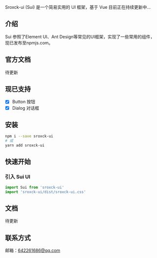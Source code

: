 <div align="center">
<!-- <img src="https://uphg.github.io/care/hero.png"> -->
</div>

<!-- <h1 align="center"><a href="https://uphg.github.io/care/" target="_blank">Care</a></h1> -->

<!-- <div align="center">
<img src="https://travis-ci.org/ChenNing02/care.svg?branch=master">
<img src="https://img.shields.io/npm/v/care-ui.svg">
<img src="https://img.shields.io/badge/language-JavaScript-blue.svg">
<img src="https://img.shields.io/badge/License-MIT-yellow.svg">
</div> -->

Sroxck-ui (Sui) 是一个简易实用的 UI 框架，基于 Vue 目前正在持续更新中...

## 介绍

Sui 参照了Element UI、Ant Design等常见的UI框架，实现了一些常用的组件，现已发布至npmjs.com。

## 官方文档
待更新
<!-- - 国内（码云）：[https://uphg.gitee.io/care](https://uphg.gitee.io/care) -->
<!-- - 国外（GitHub）：[https://uphg.github.io/care/](https://uphg.github.io/care/) -->

## 现已支持

- [x] Button 按钮
- [x] Dialog 对话框
<!-- - [x] Input 输入框 -->
<!-- - [x] Toast 消息提示 -->
<!-- - [x] Tabs 切换 -->
<!-- - [x] Collapse 折叠面板 -->
<!-- - [x] Lattice 栅格 -->
<!-- - [x] Layout 布局 -->
<!-- - [x] Divider 分割线 -->

## 安装

```sh
npm i --save sroxck-ui
# 或
yarn add sroxck-ui
```

## 快速开始

<!-- ### 添加CSS文件

使用本框架前，请在 CSS 中开启 border-box

```css
*, *::before, *::after { box-sizing: border-box; }
```

> IE 8 及以上浏览器支持此样式 -->

### 引入 Sui UI

```js
import Sui from 'sroxck-ui'
import 'sroxck-ui/dist/sroxck-ui.css'

```

## 文档
待更新
<!-- [官方文档](https://chenning02.github.io/care/) -->

## 联系方式

邮箱：<a href="mailto:bravchen@qq.com">642261686@qq.com</a>

<!-- ## 贡献代码

[Pull requests](https://github.com/ChenNing02/care/pulls) -->
